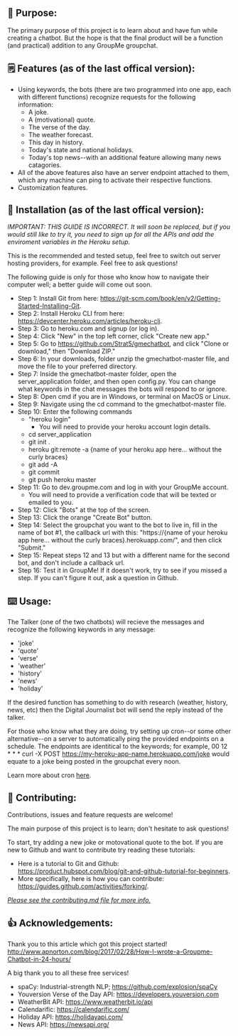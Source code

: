 ## 📖 Purpose: 

The primary purpose of this project is to learn about and have fun while creating a chatbot. 
But the hope is that the final product will be a function (and practical) addition to any GroupMe groupchat.

## 🗒 Features (as of the last offical version):
	
- Using keywords, the bots (there are two programmed into one app, each with different functions) recognize requests for the following information:
	- A joke.
	- A (motivational) quote.
	- The verse of the day.
	- The weather forecast.
	- This day in history.
	- Today's state and national holidays.
	- Today's top news--with an additional feature allowing many news catagories.
- All of the above features also have an server endpoint attached to them, which any machine can ping to activate their respective functions.
- Customization features.

## 🔨 Installation (as of the last offical version): 

*IMPORTANT: THIS GUIDE IS INCORRECT. It will soon be replaced, but if you would still like to try it, you need to sign up for all the APIs and add the enviroment variables in the Heroku setup.*

This is the recommended and tested setup, feel free to switch out server hosting providers, for example. Feel free to ask questions!

The following guide is only for those who know how to navigate their computer well; a better guide will come out soon.
+ Step 1: Install Git from here: https://git-scm.com/book/en/v2/Getting-Started-Installing-Git.
+ Step 2: Install Heroku CLI from here: https://devcenter.heroku.com/articles/heroku-cli.
+ Step 3: Go to heroku.com and signup (or log in).
+ Step 4: Click "New" in the top left corner, click "Create new app."
+ Step 5: Go to https://github.com/Strat5/gmechatbot, and click "Clone or download," then "Download ZIP."
+ Step 6: In your downloads, folder unzip the gmechatbot-master file, and move the file to your preferred directory.
+ Step 7: Inside the gmechatbot-master folder, open the server_application folder, and then open config.py. You can change what keywords in the chat messages the bots will respond to or ignore. 
+ Step 8: Open cmd if you are in Windows, or terminal on MacOS or Linux.
+ Step 9: Navigate using the cd command to the gmechatbot-master file.
+ Step 10: Enter the following commands
	- "heroku login"
		- You will need to provide your heroku account login details.
	- cd server_application
	- git init .
	- heroku git:remote -a {name of your heroku app here... without the curly braces}
	- git add -A
	- git commit 
	- git push heroku master
+ Step 11: Go to dev.groupme.com and log in with your GroupMe account.
	- You will need to provide a verification code that will be texted or emailed to you.
+ Step 12: Click "Bots" at the top of the screen.
+ Step 13: Click the orange "Create Bot" button.
+ Step 14: Select the groupchat you want to the bot to live in, fill in the name of bot #1, the callback url with this: "https://{name of your heroku app here... without the curly braces}.herokuapp.com/", and then click "Submit."
+ Step 15: Repeat steps 12 and 13 but with a different name for the second bot, and don't include a callback url.
+ Step 16: Test it in GroupMe! If it doesn't work, try to see if you missed a step. If you can't figure it out, ask a question in Github.

## ⌨️ Usage: 

The Talker (one of the two chatbots) will recieve the messages and recognize the following keywords in any message:
- 'joke'
- 'quote'
- 'verse'
- 'weather'
- 'history'
- 'news'
- 'holiday'

If the desired function has something to do with research (weather, history, news, etc) then the Digital Journalist bot will send the reply instead of the talker. 

For those who know what they are doing, try setting up cron--or some other alternative--on a server to automatically ping the provided endpoints on a schedule. The endpoints are identitical to the keywords; for example, 00 12 * * * curl -X POST https://my-heroku-app-name.herokuapp.com/joke would equate to a joke being posted in the groupchat every noon. 

Learn more about cron [here](https://www.digitalocean.com/community/tutorials/how-to-use-cron-to-automate-tasks-ubuntu-1804).

## 🤝 Contributing:

Contributions, issues and feature requests are welcome!

The main purpose of this project is to learn; don't hesitate to ask questions!

To start, try adding a new joke or motovational quote to the bot.
If you are new to Github and want to contribute try reading these tutorials:

- Here is a tutorial to Git and Github: https://product.hubspot.com/blog/git-and-github-tutorial-for-beginners.
- More specifically, here is how you can contribute: https://guides.github.com/activities/forking/.

[*Please see the contributing.md file for more info.*](CONTRIBUTING.md)

## 👍 Acknowledgements:

Thank you to this article which got this project started!
http://www.apnorton.com/blog/2017/02/28/How-I-wrote-a-Groupme-Chatbot-in-24-hours/

A big thank you to all these free services!
- spaCy: Industrial-strength NLP; https://github.com/explosion/spaCy
- Youversion Verse of the Day API: https://developers.youversion.com
- WeatherBit API: https://www.weatherbit.io/api
- Calendarific: https://calendarific.com/
- Holiday API: https://holidayapi.com/
- News API: https://newsapi.org/
